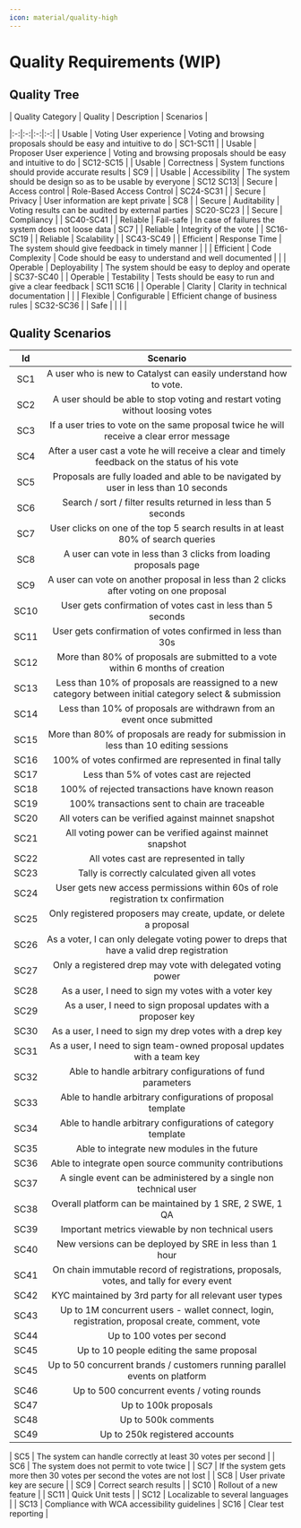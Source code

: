 ```yaml
---
icon: material/quality-high
---
```


# Quality Requirements (WIP)

<!-- See: https://docs.arc42.org/section-10/ -->

## Quality Tree

|  Quality Category |  Quality   |  Description | Scenarios  |

|:-:|:-:|:-:|:-:|
| Usable  |  Voting User experience  | Voting and browsing proposals should be easy and intuitive to do  | SC1-SC11 |
| Usable  |  Proposer User experience  | Voting and browsing proposals should be easy and intuitive to do  | SC12-SC15 |
| Usable  |  Correctness  | System functions should provide accurate results | SC9 |
| Usable  |  Accessibility  | The system should be design so as to be usable by everyone  | SC12 SC13|
| Secure   |  Access control  | Role-Based Access Control  | SC24-SC31  |
| Secure   |  Privacy  | User information are kept private  | SC8  |
| Secure   |  Auditability  | Voting results can be audited by external parties  | SC20-SC23 |
| Secure   |  Compliancy  |  | SC40-SC41 |
| Reliable   |  Fail-safe  | In case of failures the system does not loose data |  SC7 |
| Reliable   |  Integrity of the vote |  |  SC16-SC19 |
| Reliable   |  Scalability  |  |  SC43-SC49 |
| Efficient   |  Response Time  | The system should give feedback in timely manner |   |
| Efficient   |  Code Complexity  |  Code should be easy to understand and well documented |   |
| Operable   |  Deployability  |  The system should be easy to deploy and operate | SC37-SC40  |
| Operable   |  Testability  | Tests should be easy to run and give a clear feedback   | SC11 SC16  |
| Operable   |  Clarity  | Clarity in technical documentation  | |
| Flexible   |  Configurable  |  Efficient change of business rules | SC32-SC36   |
| Safe   |   |   |   |

## Quality Scenarios

|  Id |  Scenario   |
|:-:|:-:|
|  SC1 |  A user who is new to Catalyst can easily understand how to vote. |
|  SC2 |  A user should be able to stop voting and restart voting without loosing votes  |
|  SC3 |  If a user tries to vote on the same proposal twice he will receive a clear error message |
|  SC4 |  After a user cast a vote he will receive a clear and timely feedback on the status of his vote |
|  SC5 |  Proposals are fully loaded and able to be navigated by user in less than 10 seconds |
|  SC6 |  Search / sort / filter results returned in less than 5 seconds |
|  SC7 |  User clicks on one of the top 5 search results in at least 80% of search queries |
|  SC8 |  A user can vote in less than 3 clicks from loading proposals page |
|  SC9 |  A user can vote on another proposal in less than 2 clicks after voting on one proposal |
|  SC10 |  User gets confirmation of votes cast in less than 5 seconds |
|  SC11 |  User gets confirmation of votes confirmed in less than 30s |
|  SC12 |  More than 80% of proposals are submitted to a vote within 6 months of creation |
|  SC13 |  Less than 10% of proposals are reassigned to a new category between initial category select & submission |
|  SC14 |  Less than 10% of proposals are withdrawn from an event once submitted |
|  SC15 |  More than 80% of proposals are ready for submission in less than 10 editing sessions |
|  SC16 |  100% of votes confirmed are represented in final tally |
|  SC17 |  Less than 5% of votes cast are rejected |
|  SC18 |  100% of rejected transactions have known reason |
|  SC19 |  100% transactions sent to chain are traceable |
|  SC20 | All voters can be verified against mainnet snapshot |
|  SC21 | All voting power can be verified against mainnet snapshot |
|  SC22 | All votes cast are represented in tally |
|  SC23 | Tally is correctly calculated given all votes |
|  SC24 | User gets new access permissions within 60s of role registration tx confirmation |
|  SC25 | Only registered proposers may create, update, or delete a proposal |
|  SC26 | As a voter, I can only delegate voting power to dreps that have a valid drep registration |
|  SC27 | Only a registered drep may vote with delegated voting power |
|  SC28 | As a user, I need to sign my votes with a voter key |
|  SC29 | As a user, I need to sign proposal updates with a proposer key |
|  SC30 | As a user, I need to sign my drep votes with a drep key |
|  SC31 | As a user, I need to sign team-owned proposal updates with a team key |
|  SC32 | Able to handle arbitrary configurations of fund parameters |
|  SC33 | Able to handle arbitrary configurations of proposal template |
|  SC34 | Able to handle arbitrary configurations of category template |
|  SC35 | Able to integrate new modules in the future |
|  SC36 | Able to integrate open source community contributions |
|  SC37 | A single event can be administered by a single non technical user |
|  SC38 | Overall platform can be maintained by 1 SRE, 2 SWE, 1 QA |
|  SC39 | Important metrics viewable by non technical users |
|  SC40 | New versions can be deployed by SRE in less than 1 hour |
|  SC41 | On chain immutable record of registrations, proposals, votes, and tally for every event |
|  SC42 | KYC maintained by 3rd party for all relevant user types |
|  SC43 | Up to 1M concurrent users - wallet connect, login, registration, proposal create, comment, vote |
|  SC44 | Up to 100 votes per second |
|  SC45 | Up to 10 people editing the same proposal |
|  SC45 | Up to 50 concurrent brands / customers running parallel events on platform |
|  SC46 | Up to 500 concurrent events / voting rounds |
|  SC47 | Up to 100k proposals |
|  SC48 | Up to 500k comments |
|  SC49 | Up to 250k registered accounts |

|  SC5 |  The system can handle correctly at least 30 votes per second |
|  SC6 |  The system does not permit to vote twice |
|  SC7 |  If the system gets more then 30 votes per second the votes are not lost |
|  SC8 |  User private key are secure |
|  SC9 |  Correct search results |
|  SC10 |  Rollout of a new feature |
|  SC11 |  Quick Unit tests |
|  SC12 | Localizable to several languages |
|  SC13 | Compliance with WCA accessibility guidelines
|  SC16 | Clear test reporting |
